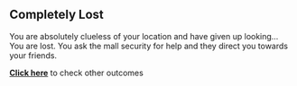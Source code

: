 **Completely Lost**  
--- 
You are absolutely clueless of your location and have given up looking… You are lost. You ask the mall security for help and they direct you towards your friends.  

**[Click here](../begin.md)** to check other outcomes
